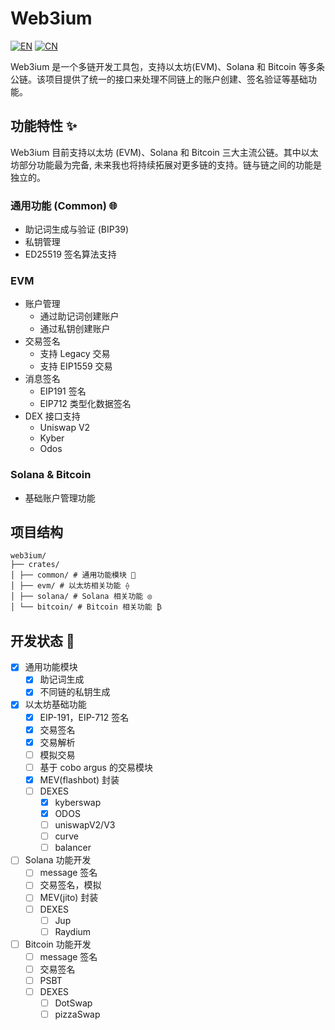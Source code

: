 # Web3ium
[![EN](https://img.shields.io/badge/language-EN-blue.svg)](README.md) [![CN](https://img.shields.io/badge/语言-中文-red.svg)](README_ZH.md)


Web3ium 是一个多链开发工具包，支持以太坊(EVM)、Solana 和 Bitcoin 等多条公链。该项目提供了统一的接口来处理不同链上的账户创建、签名验证等基础功能。

## 功能特性 ✨ 
Web3ium 目前支持以太坊 (EVM)、Solana 和 Bitcoin 三大主流公链。其中以太坊部分功能最为完备, 未来我也将持续拓展对更多链的支持。链与链之间的功能是独立的。

### 通用功能 (Common) 🌐
- 助记词生成与验证 (BIP39)
- 私钥管理
- ED25519 签名算法支持

### EVM
- 账户管理
  - 通过助记词创建账户
  - 通过私钥创建账户
- 交易签名
  - 支持 Legacy 交易
  - 支持 EIP1559 交易
- 消息签名
  - EIP191 签名
  - EIP712 类型化数据签名
- DEX 接口支持
  - Uniswap V2
  - Kyber
  - Odos

### Solana & Bitcoin
- 基础账户管理功能

## 项目结构
```
web3ium/
├── crates/
│ ├── common/ # 通用功能模块 🧩
│ ├── evm/ # 以太坊相关功能 ⟠
│ ├── solana/ # Solana 相关功能 ◎
│ └── bitcoin/ # Bitcoin 相关功能 ₿
```

## 开发状态 🚧

- [x] 通用功能模块
    - [x] 助记词生成
    - [x] 不同链的私钥生成
- [x] 以太坊基础功能
    - [x] EIP-191，EIP-712 签名
    - [x] 交易签名
    - [x] 交易解析
    - [ ] 模拟交易
    - [ ] 基于 cobo argus 的交易模块
    - [x] MEV(flashbot) 封装
    - [ ] DEXES
        - [x] kyberswap
        - [x] ODOS
        - [ ] uniswapV2/V3
        - [ ] curve
        - [ ] balancer
- [ ] Solana 功能开发
    - [ ] message 签名
    - [ ] 交易签名，模拟
    - [ ] MEV(jito) 封装
    - [ ] DEXES
        - [ ] Jup
        - [ ] Raydium
- [ ] Bitcoin 功能开发
    - [ ] message 签名
    - [ ] 交易签名
    - [ ] PSBT
    - [ ] DEXES
      - [ ] DotSwap
      - [ ] pizzaSwap
